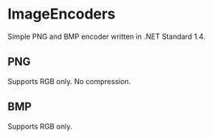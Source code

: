 # ImageEncoders

Simple PNG and BMP encoder written in .NET Standard 1.4.

## PNG
Supports RGB only. No compression.

## BMP
Supports RGB only.
